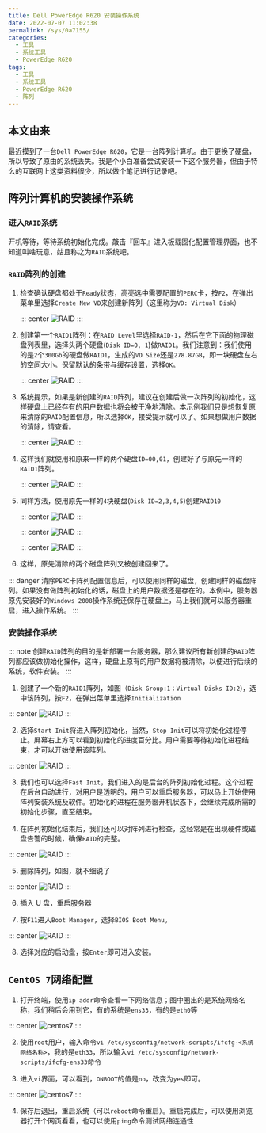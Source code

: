 ```yaml
---
title: Dell PowerEdge R620 安装操作系统
date: 2022-07-07 11:02:38
permalink: /sys/0a7155/
categories:
  - 工具
  - 系统工具
  - PowerEdge R620
tags:
  - 工具
  - 系统工具
  - PowerEdge R620
  - 阵列
---
```


## 本文由来

最近摸到了一台`Dell PowerEdge R620`，它是一台阵列计算机。由于更换了硬盘，所以导致了原由的系统丢失。我是个小白准备尝试安装一下这个服务器，但由于特么的互联网上这类资料很少，所以做个笔记进行记录吧。

<!-- more -->

<InArticleAdsense
    data-ad-client="ca-pub-1725717718088510"
    data-ad-slot="7426219401">
</InArticleAdsense>

## 阵列计算机的安装操作系统

### 进入`RAID`系统

开机等待，等待系统初始化完成。敲击『回车』进入板载固化配置管理界面，也不知道叫啥玩意，姑且称之为`RAID`系统吧。

### `RAID`阵列的创建

1. 检查确认硬盘都处于`Ready`状态，高亮选中需要配置的`PERC`卡，按`F2`，在弹出菜单里选择`Create New VD`来创建新阵列（这里称为`VD: Virtual Disk`）

   ::: center
   ![RAID](https://cdn.staticaly.com/gh/xingcxb/blog_img@blog1/工具/系统工具/PowerEdge%20R620/1.png)
   :::

2. 创建第一个`RAID1`阵列：在`RAID Level`里选择`RAID-1`，然后在它下面的物理磁盘列表里，选择头两个硬盘(`Disk ID=0, 1`)做`RAID1`。我们注意到：我们使用的是`2`个`300Gb`的硬盘做`RAID1`，生成的`VD Size`还是`278.87GB`，即一块硬盘左右的空间大小。保留默认的条带与缓存设置，选择`OK`。

   ::: center
   ![RAID](https://cdn.staticaly.com/gh/xingcxb/blog_img@blog1/工具/系统工具/PowerEdge%20R620/2.png)
   :::

3. 系统提示，如果是新创建的`RAID`阵列，建议在创建后做一次阵列的初始化，这样硬盘上已经存有的用户数据也将会被干净地清除。本示例我们只是想恢复原来清除的`RAID`配置信息，所以选择`OK`，接受提示就可以了。如果想做用户数据的清除，请查看。

   ::: center
   ![RAID](https://cdn.staticaly.com/gh/xingcxb/blog_img@blog1/工具/系统工具/PowerEdge%20R620/3.png)
   :::

4. 这样我们就使用和原来一样的两个硬盘`ID=00,01`，创建好了与原先一样的`RAID1`阵列。

   ::: center
   ![RAID](https://cdn.staticaly.com/gh/xingcxb/blog_img@blog1/工具/系统工具/PowerEdge%20R620/4.png)
   :::

5. 同样方法，使用原先一样的`4`块硬盘(`Disk ID=2,3,4,5`)创建`RAID10`

   ::: center
   ![RAID](https://cdn.staticaly.com/gh/xingcxb/blog_img@blog1/工具/系统工具/PowerEdge%20R620/5.png)
   :::

   ::: center
   ![RAID](https://cdn.staticaly.com/gh/xingcxb/blog_img@blog1/工具/系统工具/PowerEdge%20R620/6.png)
   :::

   ::: center
   ![RAID](https://cdn.staticaly.com/gh/xingcxb/blog_img@blog1/工具/系统工具/PowerEdge%20R620/7.png)
   :::

6. 这样，原先清除的两个磁盘阵列又被创建回来了。

::: danger
清除`PERC`卡阵列配置信息后，可以使用同样的磁盘，创建同样的磁盘阵列。如果没有做阵列初始化的话，磁盘上的用户数据还是存在的。本例中，服务器原先安装好的`Windows 2008`操作系统还保存在硬盘上，马上我们就可以服务器重启，进入操作系统。
:::

### 安装操作系统

::: note
创建`RAID`阵列的目的是新部署一台服务器，那么建议所有新创建的`RAID`阵列都应该做初始化操作，这样，硬盘上原有的用户数据将被清除，以便进行后续的系统，软件安装。
:::

1. 创建了一个新的`RAID1`阵列，如图（`Disk Group:1；Virtual Disks ID:2`)，选中该阵列，按`F2`，在弹出菜单里选择`Initialization`

::: center
![RAID](https://cdn.staticaly.com/gh/xingcxb/blog_img@blog1/工具/系统工具/PowerEdge%20R620/8.png)
:::

2. 选择`Start Init`将进入阵列初始化，当然，`Stop Init`可以将初始化过程停止。屏幕右上方可以看到初始化的进度百分比。用户需要等待初始化进程结束，才可以开始使用该阵列。

::: center
![RAID](https://cdn.staticaly.com/gh/xingcxb/blog_img@blog1/工具/系统工具/PowerEdge%20R620/9.png)
:::

3. 我们也可以选择`Fast Init`，我们进入的是后台的阵列初始化过程。这个过程在后台自动进行，对用户是透明的，用户可以重启服务器，可以马上开始使用阵列安装系统及软件。初始化的进程在服务器开机状态下，会继续完成所需的初始化步骤，直至结束。

4. 在阵列初始化结束后，我们还可以对阵列进行检查，这经常是在出现硬件或磁盘告警的时候，确保`RAID`的完整。

::: center
![RAID](https://cdn.staticaly.com/gh/xingcxb/blog_img@blog1/工具/系统工具/PowerEdge%20R620/10.png)
:::

5. 删除阵列，如图，就不细说了

::: center
![RAID](https://cdn.staticaly.com/gh/xingcxb/blog_img@blog1/工具/系统工具/PowerEdge%20R620/11.png)
:::

6. 插入 U 盘，重启服务器

7. 按`F11`进入`Boot Manager`，选择`BIOS Boot Menu`。

::: center
![RAID](https://cdn.staticaly.com/gh/xingcxb/blog_img@blog1/工具/系统工具/PowerEdge%20R620/12.jpg)
:::

8. 选择对应的启动盘，按`Enter`即可进入安装。

## `CentOS 7`网络配置

1. 打开终端，使用`ip addr`命令查看一下网络信息；图中圈出的是系统网络名称，我们稍后会用到它，有的系统是`ens33`，有的是`eth0`等

::: center
![centos7](https://cdn.staticaly.com/gh/xingcxb/blog_img@blog1/工具/系统工具/PowerEdge%20R620/13.png)
:::

2. 使用`root`用户，输入命令`vi /etc/sysconfig/network-scripts/ifcfg-<系统网络名称>`，我的是`eth33`，所以输入`vi /etc/sysconfig/network-scripts/ifcfg-ens33`命令

3. 进入`vi`界面，可以看到，`ONBOOT`的值是`no`，改变为`yes`即可。

::: center
![centos7](https://cdn.staticaly.com/gh/xingcxb/blog_img@blog1/工具/系统工具/PowerEdge%20R620/14.png)
:::

4. 保存后退出，重启系统（可以`reboot`命令重启）。重启完成后，可以使用浏览器打开个网页看看，也可以使用`ping`命令测试网络连通性

